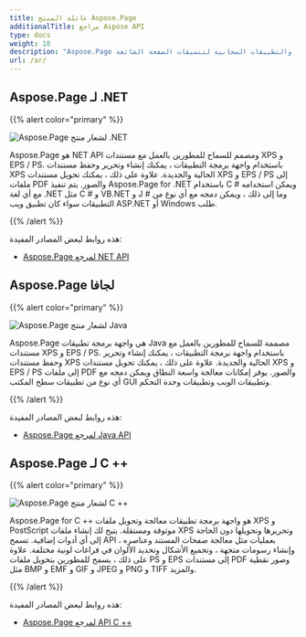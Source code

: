 ```yaml
---
title: عائلة المنتج Aspose.Page
additionalTitle: مراجع Aspose API
type: docs
weight: 10
description: "Aspose.Page هي واجهات برمجة تطبيقات سهلة الاستخدام لتطوير المحولات والعارضات ومعالجة التطبيقات المستضافة ذاتيًا والتطبيقات السحابية لتنسيقات الصفحة الشائعة XPS و PS و EPS."
url: /ar/
---
```



## Aspose.Page لـ .NET

{{% alert color="primary" %}}

![Aspose.Page لشعار منتج .NET](../home_1.png)


Aspose.Page هو NET API ومصمم للسماح للمطورين بالعمل مع مستندات XPS و EPS / PS. باستخدام واجهة برمجة التطبيقات ، يمكنك إنشاء وتحرير وحفظ مستندات XPS الحالية والجديدة. علاوة على ذلك ، يمكنك تحويل مستندات XPS و EPS / PS إلى ملفات PDF والصور. يتم تنفيذ Aspose.Page for .NET باستخدام C # ويمكن استخدامه مع أي لغة .NET مثل C # و VB.NET و J # وما إلى ذلك ، ويمكن دمجه مع أي نوع من التطبيقات سواء كان تطبيق ويب ASP.NET أو Windows طلب.

{{% /alert %}}

هذه روابط لبعض المصادر المفيدة:
- [Aspose.Page لمرجع NET API](/page/ar/net/)


## Aspose.Page لجافا

{{% alert color="primary" %}}

![Aspose.Page لشعار منتج Java](../home_2.png)


Aspose.Page هي واجهة برمجة تطبيقات Java مصممة للسماح للمطورين بالعمل مع مستندات XPS و EPS / PS. باستخدام واجهة برمجة التطبيقات ، يمكنك إنشاء وتحرير وحفظ مستندات XPS الحالية والجديدة. علاوة على ذلك ، يمكنك تحويل مستندات XPS و EPS / PS إلى ملفات PDF والصور. يوفر إمكانات معالجة واسعة النطاق ويمكن دمجه مع أي نوع من تطبيقات سطح المكتب GUI وتطبيقات الويب وتطبيقات وحدة التحكم.

{{% /alert %}}

هذه روابط لبعض المصادر المفيدة:
- [Aspose.Page لمرجع Java API](/page/java/)


## Aspose.Page لـ C ++

{{% alert color="primary" %}}

![Aspose.Page لشعار منتج C ++](../home_3.png)


Aspose.Page for C ++ هو واجهة برمجة تطبيقات معالجة وتحويل ملفات XPS و PostScript موثوقة ومستقلة. يتيح لك إنشاء ملفات XPS وتحريرها وتحويلها دون الحاجة إلى أي أدوات إضافية. تسمح API بعمليات مثل معالجة صفحات المستند وعناصره ، وإنشاء رسومات متجهة ، وتجميع الأشكال وتحديد الألوان في فراغات لونية مختلفة. علاوة على ذلك ، يسمح للمطورين بتحويل ملفات PS و EPS إلى مستندات PDF وصور نقطية مثل BMP و EMF و GIF و JPEG و PNG و TIFF والمزيد.

{{% /alert %}}

هذه روابط لبعض المصادر المفيدة:
- [Aspose.Page لمرجع API C ++](/page/cpp/)